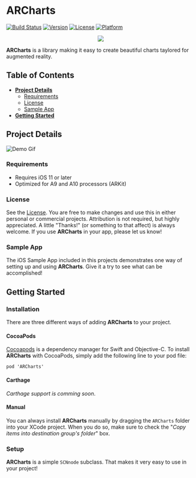 # ARCharts
[![Build Status](https://travis-ci.org/Boris-Em/ARCharts.svg?branch=master)](https://travis-ci.org/Boris-Em/ARCharts)
[![Version](https://img.shields.io/cocoapods/v/ARCharts.svg?style=flat)](http://cocoadocs.org/docsets/BEMCheckBox)
[![License](https://img.shields.io/cocoapods/l/ARCharts.svg?style=flat)](http://cocoadocs.org/docsets/BEMCheckBox)
[![Platform](https://img.shields.io/cocoapods/p/ARCharts.svg?style=flat)](http://cocoadocs.org/docsets/BEMCheckBox)

<p align="center"><img src="https://image.ibb.co/mzOvZk/ARCharts_Logo.jpg"/></p>	


**ARCharts** is a library making it easy to create beautiful charts taylored for augmented reality. 

## Table of Contents

* [**Project Details**](#project-details)  
  * [Requirements](#requirements)
  * [License](#license)
  * [Sample App](#sample-app)
* [**Getting Started**](#getting-started)

## Project Details

![Demo Gif](https://s2.postimg.org/fnwiclpdl/giphy-downsized-large.gif)

### Requirements
- Requires iOS 11 or later
- Optimized for A9 and A10 processors (ARKit)

### License
See the [License](https://github.com/Boris-Em/ARCharts/blob/master/LICENSE). You are free to make changes and use this in either personal or commercial projects. Attribution is not required, but highly appreciated. A little "Thanks!" (or something to that affect) is always welcome. If you use **ARCharts** in your app, please let us know!

### Sample App
The iOS Sample App included in this projects demonstrates one way of setting up and using **ARCharts**. Give it a try to see what can be accomplished! 

## Getting Started

### Installation
There are three different ways of adding **ARCharts** to your project.

#### CocoaPods
[Cocoapods](http://www.cocoapods.org) is a dependency manager for Swift and Objective-C. To install **ARCharts** with CocoaPods, simply add the following line to your pod file:
<pre><code>pod 'ARCharts'</code></pre>

#### Carthage
*Carthage support is comming soon*.

#### Manual
You can always install **ARCharts** manually by dragging the `ARCharts` folder into your XCode project. When you do so, make sure to check the "*Copy items into destination group's folder*" box.

### Setup
**ARCharts** is a simple `SCNnode` subclass. That makes it very easy to use in your project!
